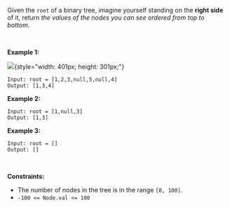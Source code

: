 Given the `root` of a binary tree, imagine yourself standing on the
**right side** of it, return *the values of the nodes you can see
ordered from top to bottom*.

 

**Example 1:**

![](https://assets.leetcode.com/uploads/2021/02/14/tree.jpg){style="width: 401px; height: 301px;"}

    Input: root = [1,2,3,null,5,null,4]
    Output: [1,3,4]

**Example 2:**

    Input: root = [1,null,3]
    Output: [1,3]

**Example 3:**

    Input: root = []
    Output: []

 

**Constraints:**

-   The number of nodes in the tree is in the range `[0, 100]`.
-   `-100 <= Node.val <= 100`
